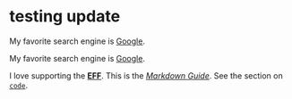 # testing update
My favorite search engine is [Google](https://google.com).

My favorite search engine is [Google](https://google.com "The best search engine for privacy").


I love supporting the **[EFF](https://eff.org)**.
This is the *[Markdown Guide](https://www.markdownguide.org)*.
See the section on [`code`](#code).

